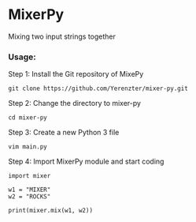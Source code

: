 # MixerPy

Mixing two input strings together 

### Usage:

Step 1: Install the Git repository of MixePy
```
git clone https://github.com/Yerenzter/mixer-py.git
```

Step 2: Change the directory to mixer-py
```
cd mixer-py
```

Step 3: Create a new Python 3 file 

```
vim main.py
```
Step 4: Import MixerPy module and start coding

```
import mixer

w1 = "MIXER"
w2 = "ROCKS"

print(mixer.mix(w1, w2))
```
